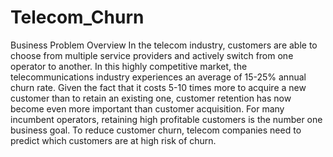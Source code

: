 # Telecom_Churn
Business Problem Overview In the telecom industry, customers are able to choose from multiple service providers and actively switch from one operator to another. In this highly competitive market, the telecommunications industry experiences an average of 15-25% annual churn rate. Given the fact that it costs 5-10 times more to acquire a new customer than to retain an existing one, customer retention has now become even more important than customer acquisition.     For many incumbent operators, retaining high profitable customers is the number one business goal. To reduce customer churn, telecom companies need to predict which customers are at high risk of churn.
